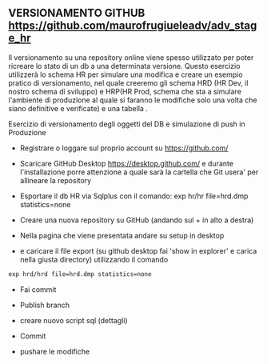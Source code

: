 ## VERSIONAMENTO GITHUB https://github.com/maurofrugiueleadv/adv_stage_hr

Il versionamento su una repository online viene spesso utilizzato per poter ricreare lo stato di un db a una determinata versione.
Questo esercizio utilizzerà lo schema HR per simulare una modifica e creare un esempio pratico di versionamento, nel quale creeremo gli schema HRD (HR Dev, il nostro schema di sviluppo) e HRP(HR Prod, schema che sta a simulare l'ambiente di produzione al quale si faranno le modifiche solo una volta che siano definitive e verificate) e una tabella .


Esercizio di versionamento degli oggetti del DB e simulazione di push in Produzione

* Registrare o loggare sul proprio account su https://github.com/ 
* Scaricare GitHub Desktop https://desktop.github.com/ e durante l'installazione porre attenzione a quale sarà la cartella che Git 
	usera' per allineare la repository
* Esportare il db HR via Sqlplus con il comando: exp hr/hr file=hrd.dmp statistics=none

* Creare una nuova repository su GitHub (andando sul + in alto a destra)

* Nella pagina che viene presentata andare su setup in desktop

* e caricare il file export (su github desktop fai 'show in explorer' e carica nella giusta directory) utilizzando il comando
```bash
exp hrd/hrd file=hrd.dmp statistics=none
```

* Fai commit

* Publish branch

* creare nuovo script sql (dettagli)

* Commit 

* pushare le modifiche



<!--
// exp hrd/hrd file=hrd.dmp statistics=none
// imp hrd/hrd file=hrd.dmp 
-->
